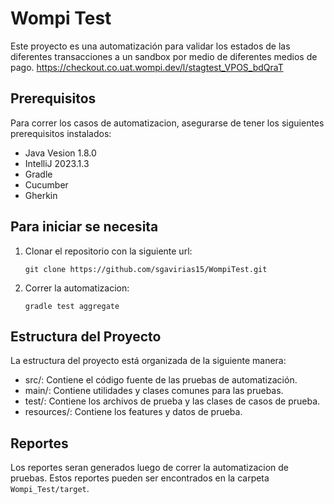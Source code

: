 # Wompi Test

Este proyecto es una automatización para validar los estados de las diferentes transacciones a un sandbox por medio de diferentes medios de pago. https://checkout.co.uat.wompi.dev/l/stagtest_VPOS_bdQraT

## Prerequisitos

Para correr los casos de automatizacion, asegurarse de tener los siguientes prerequisitos instalados:

- Java Vesion 1.8.0
- IntelliJ 2023.1.3
- Gradle
- Cucumber
- Gherkin


## Para iniciar se necesita

1. Clonar el repositorio con la siguiente url:

   ```shell
   git clone https://github.com/sgavirias15/WompiTest.git
   ```


2. Correr la automatizacion:

   ```shell
   gradle test aggregate
   ```

## Estructura del Proyecto

La estructura del proyecto está organizada de la siguiente manera:

- src/: Contiene el código fuente de las pruebas de automatización.
- main/: Contiene utilidades y clases comunes para las pruebas.
- test/: Contiene los archivos de prueba y las clases de casos de prueba.
- resources/: Contiene los features y datos de prueba.

## Reportes

Los reportes seran generados luego de correr la automatizacion de pruebas. Estos reportes pueden ser encontrados en la carpeta `Wompi_Test/target`.